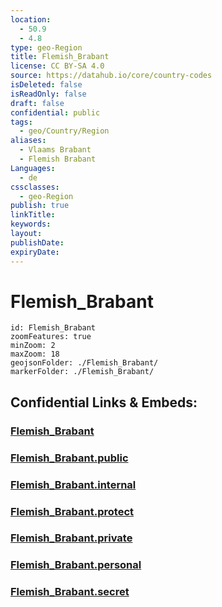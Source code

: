 ```yaml
---
location:
  - 50.9
  - 4.8
type: geo-Region
title: Flemish_Brabant
license: CC BY-SA 4.0
source: https://datahub.io/core/country-codes
isDeleted: false
isReadOnly: false
draft: false
confidential: public
tags:
  - geo/Country/Region
aliases:
  - Vlaams Brabant
  - Flemish Brabant
Languages:
  - de
cssclasses:
  - geo-Region
publish: true
linkTitle: 
keywords: 
layout: 
publishDate: 
expiryDate:
---
```


# Flemish_Brabant

```leaflet
id: Flemish_Brabant
zoomFeatures: true 
minZoom: 2 
maxZoom: 18
geojsonFolder: ./Flemish_Brabant/
markerFolder: ./Flemish_Brabant/
```


## Confidential Links & Embeds: 

### [Flemish_Brabant](/_Standards/Earth/Continent/Europe/Europe~West/Belgium/Regions~Belgium/Vlaanderen/counties~Vlaanderen/Flemish_Brabant.md) 

### [Flemish_Brabant.public](/_public/Earth/Continent/Europe/Europe~West/Belgium/Regions~Belgium/Vlaanderen/counties~Vlaanderen/Flemish_Brabant.public.md) 

### [Flemish_Brabant.internal](/_internal/Earth/Continent/Europe/Europe~West/Belgium/Regions~Belgium/Vlaanderen/counties~Vlaanderen/Flemish_Brabant.internal.md) 

### [Flemish_Brabant.protect](/_protect/Earth/Continent/Europe/Europe~West/Belgium/Regions~Belgium/Vlaanderen/counties~Vlaanderen/Flemish_Brabant.protect.md) 

### [Flemish_Brabant.private](/_private/Earth/Continent/Europe/Europe~West/Belgium/Regions~Belgium/Vlaanderen/counties~Vlaanderen/Flemish_Brabant.private.md) 

### [Flemish_Brabant.personal](/_personal/Earth/Continent/Europe/Europe~West/Belgium/Regions~Belgium/Vlaanderen/counties~Vlaanderen/Flemish_Brabant.personal.md) 

### [Flemish_Brabant.secret](/_secret/Earth/Continent/Europe/Europe~West/Belgium/Regions~Belgium/Vlaanderen/counties~Vlaanderen/Flemish_Brabant.secret.md)

